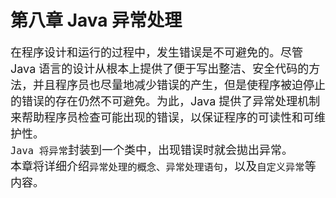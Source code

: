 # 第八章 Java 异常处理

<font size=4px>在程序设计和运行的过程中，发生错误是不可避免的。尽管 Java 语言的设计从根本上提供了便于写出整洁、安全代码的方法，并且程序员也尽量地减少错误的产生，但是使程序被迫停止的错误的存在仍然不可避免。为此，Java 提供了异常处理机制来帮助程序员检查可能出现的错误，以保证程序的可读性和可维护性。<br>
`Java 将异常`封装到一个类中，出现错误时就会拋出异常。<br></font>
<font size=4px>本章将详细介绍`异常处理的概念、异常处理语句`，以及`自定义异常`等内容。</font>